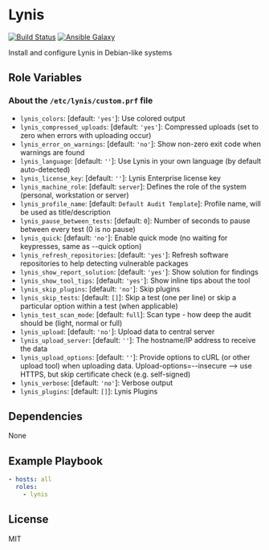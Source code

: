 Lynis
=====

[![Build Status](https://travis-ci.org/maxlareo/ansible-lynis.svg?branch=master)](https://travis-ci.org/maxlareo/ansible-lynis) [![Ansible Galaxy](http://img.shields.io/badge/ansible--galaxy-lynis-blue.svg)](https://galaxy.ansible.com/maxlareo/lynis/)

Install and configure Lynis in Debian-like systems

Role Variables
--------------

### About the `/etc/lynis/custom.prf` file

- `lynis_colors`: [default: `'yes'`]: Use colored output
- `lynis_compressed_uploads`: [default: `'yes'`]: Compressed uploads (set to zero when errors with uploading occur)
- `lynis_error_on_warnings`: [default: `'no'`]: Show non-zero exit code when warnings are found
- `lynis_language`: [default: `''`]: Use Lynis in your own language (by default auto-detected)
- `lynis_license_key`: [default: `''`]: Lynis Enterprise license key
- `lynis_machine_role`: [default: `server`]: Defines the role of the system (personal, workstation or server)
- `lynis_profile_name`: [default: `Default Audit Template`]: Profile name, will be used as title/description
- `lynis_pause_between_tests`: [default: `0`]: Number of seconds to pause between every test (0 is no pause)
- `lynis_quick`: [default: `'no'`]: Enable quick mode (no waiting for keypresses, same as --quick option)
- `lynis_refresh_repositories`: [default: `'yes'`]: Refresh software repositories to help detecting vulnerable packages
- `lynis_show_report_solution`: [default: `'yes'`]: Show solution for findings
- `lynis_show_tool_tips`: [default: `'yes'`]: Show inline tips about the tool
- `lynis_skip_plugins`: [default: `'no'`]: Skip plugins
- `lynis_skip_tests`: [default: `[]`]: Skip a test (one per line) or skip a particular option within a test (when applicable)
- `lynis_test_scan_mode`: [default: `full`]: Scan type - how deep the audit should be (light, normal or full)
- `lynis_upload`: [default: `'no'`]: Upload data to central server
- `lynis_upload_server`: [default: `''`]: The hostname/IP address to receive the data
- `lynis_upload_options`: [default: `''`]: Provide options to cURL (or other upload tool) when uploading data. Upload-options=--insecure   --> use HTTPS, but skip certificate check (e.g. self-signed)
- `lynis_verbose`: [default: `'no'`]: Verbose output
- `lynis_plugins`: [default: `[]`]: Lynis Plugins

Dependencies
------------

None

Example Playbook
----------------

```yaml
- hosts: all
  roles:
    - lynis
```

License
-------

MIT
